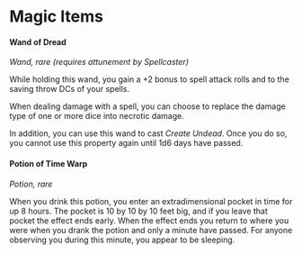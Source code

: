 # Magic Items

#### Wand of Dread

*Wand, rare (requires attunement by Spellcaster)*

While holding this wand, you gain a +2 bonus to spell attack rolls and to the saving throw DCs of your spells.

When dealing damage with a spell, you can choose to replace the damage type of one or more dice into necrotic damage.

In addition, you can use this wand to cast *Create Undead*. Once you do so, you cannot use this property again until 1d6 days have passed.

#### Potion of Time Warp

*Potion, rare*

When you drink this potion, you enter an extradimensional pocket in time for up 8 hours. The pocket is 10 by 10 by 10 feet big, and if you leave that pocket the effect ends early. When the effect ends you return to where you were when you drank the potion and only a minute have passed. For anyone observing you during this minute, you appear to be sleeping.

